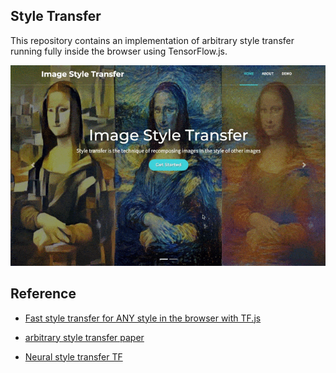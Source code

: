 ## Style Transfer
This repository contains an implementation of arbitrary style transfer running fully inside the browser using TensorFlow.js.

![](./screenshot/demo.gif)

 
## Reference
- [Fast style transfer for ANY style in the browser with TF.js](https://www.reddit.com/r/MachineLearning/comments/9yjhm6/p_fast_style_transfer_for_any_style_in_the/)
- [arbitrary style transfer paper](https://arxiv.org/abs/1705.06830)

- [Neural style transfer TF](https://www.tensorflow.org/tutorials/generative/style_transfer)